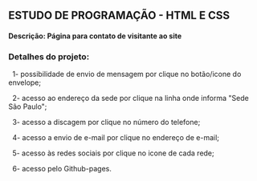 ## ESTUDO DE PROGRAMAÇÃO - HTML E CSS

#### Descrição: Página para contato de visitante ao site

### Detalhes do projeto:

&nbsp;
1- possibilidade de envio de mensagem por clique no botão/icone do envelope;


&nbsp;
2- acesso ao endereço da sede por clique na linha onde informa "Sede São Paulo";


&nbsp;
3- acesso a discagem por clique no número do telefone;

&nbsp;
4- acesso a envio de e-mail por clique no endereço de e-mail;

&nbsp;
5- acesso às redes sociais por clique no icone de cada rede;

&nbsp;
6- acesso pelo Github-pages.

&nbsp;